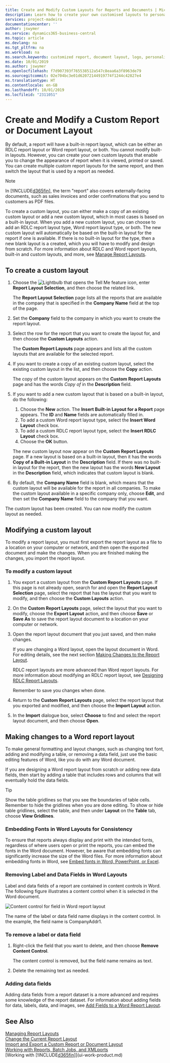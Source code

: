 ```yaml
---
title: Create and Modify Custom Layouts for Reports and Documents | Microsoft Docs
description: Learn how to create your own customised layouts to personalise the appearance of a report when it is viewed, printed, or saved.
services: project-madeira
documentationcenter: ''
author: jswymer
ms.service: dynamics365-business-central
ms.topic: article
ms.devlang: na
ms.tgt_pltfrm: na
ms.workload: na
ms.search.keywords: customized report, document layout, logo, personalize
ms.date: 10/01/2019
ms.author: jswymer
ms.openlocfilehash: f7d907393f765538512a547c8eaa6a3f8963de79
ms.sourcegitcommit: 02e704bc3e01d62072144919774f1244c42827e4
ms.translationtype: HT
ms.contentlocale: en-GB
ms.lasthandoff: 10/01/2019
ms.locfileid: "2311051"
---
```

# <a name="create-and-modify-a-custom-report-or-document-layout"></a>Create and Modify a Custom Report or Document Layout
By default, a report will have a built-in report layout, which can be either an RDLC report layout or Word report layout, or both. You cannot modify built-in layouts. However, you can create your own custom layouts that enable you to change the appearance of report when it is viewed, printed or saved. You can create multiple custom report layouts for the same report, and then switch the layout that is used by a report as needed.

> [!NOTE]  
>   In [!INCLUDE[d365fin](includes/d365fin_md.md)], the term "report" also covers externally-facing documents, such as sales invoices and order confirmations that you send to customers as PDF files.

To create a custom layout, you can either make a copy of an existing custom layout or add a new custom layout, which in most cases is based on a built-in layout. When you add a new custom layout, you can choose to add an RDLC report layout type, Word report layout type, or both. The new custom layout will automatically be based on the built-in layout for the report if one is available. If there is no built-in layout for the type, then a new blank layout is a created, which you will have to modify and design from scratch. For more information about RDLC and Word report layouts, built-in and custom layouts, and more, see [Manage Report Layouts](ui-manage-report-layouts.md).  

## <a name="to-create-a-custom-layout"></a>To create a custom layout
1. Choose the ![Lightbulb that opens the Tell Me feature](media/ui-search/search_small.png "Tell me what you want to do") icon, enter **Report Layout Selection**, and then choose the related link.

    The **Report Layout Selection** page lists all the reports that are available in the company that is specified in the **Company Name** field at the top of the page.
2. Set the **Company** field to the company in which you want to create the report layout.
3. Select the row for the report that you want to create the layout for, and then choose the **Custom Layouts** action.  

   The **Custom Report Layouts** page appears and lists all the custom layouts that are available for the selected report.
4. If you want to create a copy of an existing custom layout, select the existing custom layout in the list, and then choose the **Copy** action.  

   The copy of the custom layout appears on the **Custom Report Layouts** page and has the words *Copy of* in the **Description** field.
5. If you want to add a new custom layout that is based on a built-in layout, do the following:  
   1. Choose the **New** action. The **Insert Built-in Layout for a Report** page appears. The **ID** and **Name** fields are automatically filled in.
   2. To add a custom Word report layout type, select the **Insert Word Layout** check box.
   3. To add a custom RDLC report layout type, select the **Insert RDLC Layout** check box.
   4. Choose the **OK** button.  

    The new custom layout now appear on the **Custom Report Layouts** page. If a new layout is based on a built-in layout, then it has the words **Copy of a Built-in Layout** in the **Description** field. If there was no built-in layout for the report, then the new layout has the words **New Layout** in the **Description** field, which indicates that custom layout is blank.
6. By default, the **Company Name** field is blank, which means that the custom layout will be available for the report in all companies. To make the custom layout available in a specific company only, choose **Edit**, and then set the **Company Name** field to the company that you want.

The custom layout has been created. You can now modify the custom layout as needed.

## <a name="ModifyCustomLayout"></a>Modifying a custom layout
To modify a report layout, you must first export the report layout as a file to a location on your computer or network, and then open the exported document and make the changes. When you are finished making the changes, you import the report layout.

### <a name="to-modify-a-custom-layout"></a>To modify a custom layout
1.  You export a custom layout from the **Custom Report Layouts** page. If this page is not already open, search for and open the **Report Layout Selection** page, select the report that has the layout that you want to modify, and then choose the **Custom Layouts** action.  
2.  On the **Custom Report Layouts** page, select the layout that you want to modify, choose the **Export Layout** action, and then choose **Save** or **Save As** to save the report layout document to a location on your computer or network.  

3.  Open the report layout document that you just saved, and then make changes.

      If you are changing a Word layout, open the layout document in Word. For editing details, see the next section [Making Changes to the Report Layout](ui-how-create-custom-report-layout.md#MakeChangesToLayout).

      RDLC report layouts are more advanced than Word report layouts. For more information about modifying an RDLC report layout, see [Designing RDLC Report Layouts](/dynamics-nav/Designing-RDLC-Report-Layouts).

      Remember to save you changes when done.

4.  Return to the **Custom Report Layouts** page, select the report layout that you exported and modified, and then choose the **Import Layout** action.  

5. In the **Import** dialogue box, select **Choose** to find and select the report layout document, and then choose **Open**.

##  <a name="MakeChangesToLayout"></a> Making changes to a Word report layout  
To make general formatting and layout changes, such as changing text font, adding and modifying a table, or removing a data field, just use the basic editing features of Word, like you do with any Word document.

If you are designing a Word report layout from scratch or adding new data fields, then start by adding a table that includes rows and columns that will eventually hold the data fields.

> [!TIP]  
>  Show the table gridlines so that you see the boundaries of table cells. Remember to hide the gridlines when you are done editing. To show or hide table gridlines, select the table, and then under **Layout** on the **Table** tab, choose **View Gridlines**.

### <a name="embedding-fonts-in-word-layouts-for-consistency"></a>Embedding Fonts in Word Layouts for Consistency

To ensure that reports always display and print with the intended fonts, regardless of where users open or print the reports, you can embed the fonts in the Word document. However, be aware that embedding fonts can significantly increase the size of the Word files. For more information about embedding fonts in Word, see [Embed fonts in Word, PowerPoint, or Excel](https://support.office.com/en-us/article/Embed-fonts-in-Word-PowerPoint-or-Excel-cb3982aa-ea76-4323-b008-86670f222dbc).

###  <a name="RemoveField"></a> Removing Label and Data Fields in Word Layouts  
 Label and data fields of a report are contained in content controls in Word. The following figure illustrates a content control when it is selected in the Word document.  

 ![Content control for field in Word report layout](media/nav_wordreportlayouts_contentcontrol.png "NAV_WordReportLayouts_ContentControl")  

 The name of the label or data field name displays in the content control. In the example, the field name is CompanyAddr1.  

### <a name="to-remove-a-label-or-data-field"></a>To remove a label or data field  

1.  Right-click the field that you want to delete, and then choose **Remove Content Control**.  

     The content control is removed, but the field name remains as text.  

2.  Delete the remaining text as needed.  

### <a name="adding-data-fields"></a>Adding data fields
Adding data fields from a report dataset is a more advanced and requires some knowledge of the report dataset. For information about adding fields for data, labels, data, and images, see [Add Fields to a Word Report Layout](ui-how-add-fields-word-report-layout.md).  

###


## <a name="see-also"></a>See Also
[Managing Report Layouts](ui-manage-report-layouts.md)  
[Change the Current Report Layout](ui-how-change-layout-currently-used-report.md)  
[Import and Export a Custom Report or Document Layout](ui-how-import-and-export-report-layout.md)  
[Working with Reports, Batch Jobs, and XMLports](ui-work-report.md)  
[Working with [!INCLUDE[d365fin](includes/d365fin_md.md)]](ui-work-product.md)  
